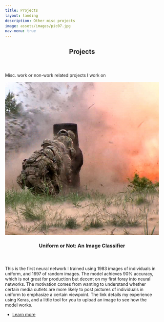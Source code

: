```yaml
---
title: Projects
layout: landing
description: Other misc projects
image: assets/images/pic07.jpg
nav-menu: true
---
```


<!-- Main -->
<div id="main">

<!-- One -->
<section id="one">
	<div class="inner">
		<header class="major">
			<h2>Projects</h2>
		</header>
		<p>  Misc. work or non-work related projects I work on </p>
	</div>
</section>

<!-- Two -->
<section id="two" class="spotlights">
	<section>
		<a href="frontend.html" class="image">
			<img src="assets/images/military.jpg" alt="" data-position="center center" />
		</a>
		<div class="content">
			<div class="inner">
				<header class="major">
					<h3>Uniform or Not: An Image Classifier</h3>
				</header>
				<p>This is the first neural network I trained using 1983 images of individuals in uniform, and 1697 of random images. The model achieves 90% accuracy, which is not great for production but decent on my first foray into neural networks. The motivation comes from wanting to understand whether certain media outlets are more likely to post pictures of individuals in uniform to emphasize a certain viewpoint. The link details my experience using Keras, and a little tool for you to upload an image to see how the model works. </p>
				<ul class="actions">
					<li><a href="frontend.html" class="button">Learn more</a></li>
				</ul>
			</div>
		</div>
	</section>

<!-- Three -->


</div>
